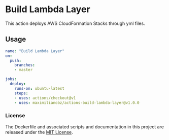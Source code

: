 # Build Lambda Layer

This action deploys AWS CloudFormation Stacks through yml files.

## Usage

```yml
name: "Build Lambda Layer"
on: 
  push:
    branches:
    - master

jobs:
  deploy:
    runs-on: ubuntu-latest
    steps:
    - uses: actions/checkout@v1
    - uses: maximilianobz/actions-build-lambda-layer@v1.0.0
```

### License

The Dockerfile and associated scripts and documentation in this project are released under the [MIT License](LICENSE).

